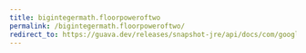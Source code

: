 ```yaml
---
title: bigintegermath.floorpoweroftwo
permalink: /bigintegermath.floorpoweroftwo/
redirect_to: https://guava.dev/releases/snapshot-jre/api/docs/com/google/common/math/BigIntegerMath.html#floorPowerOfTwo-java.math.BigInteger-
---
```

